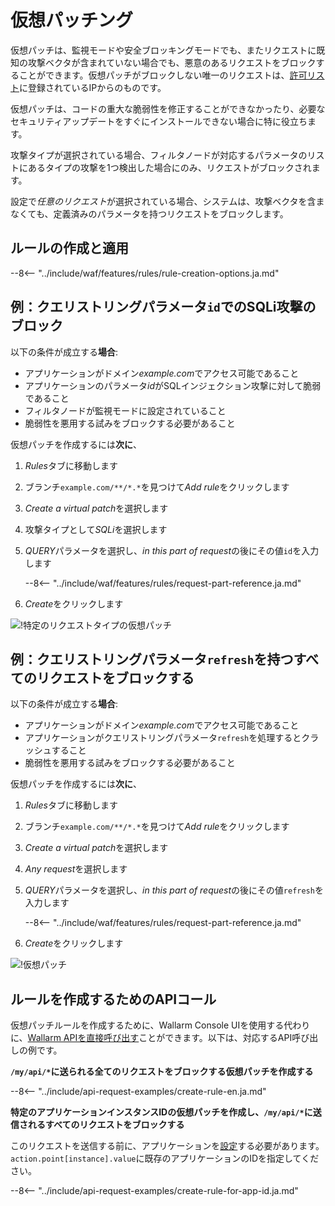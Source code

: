 [img-vpatch-example1]:      ../../images/user-guides/rules/vpatch-rule-1.png
[img-vpatch-example2]:      ../../images/user-guides/rules/vpatch-rule-2.png

# 仮想パッチング

仮想パッチは、監視モードや安全ブロッキングモードでも、またリクエストに既知の攻撃ベクタが含まれていない場合でも、悪意のあるリクエストをブロックすることができます。仮想パッチがブロックしない唯一のリクエストは、[許可リスト](../ip-lists/allowlist.ja.md)に登録されているIPからのものです。

仮想パッチは、コードの重大な脆弱性を修正することができなかったり、必要なセキュリティアップデートをすぐにインストールできない場合に特に役立ちます。

攻撃タイプが選択されている場合、フィルタノードが対応するパラメータのリストにあるタイプの攻撃を1つ検出した場合にのみ、リクエストがブロックされます。

設定で*任意のリクエスト*が選択されている場合、システムは、攻撃ベクタを含まなくても、定義済みのパラメータを持つリクエストをブロックします。

## ルールの作成と適用

--8<-- "../include/waf/features/rules/rule-creation-options.ja.md"

## 例：クエリストリングパラメータ`id`でのSQLi攻撃のブロック

以下の条件が成立する**場合**:

* アプリケーションがドメイン*example.com*でアクセス可能であること
* アプリケーションのパラメータ*id*がSQLインジェクション攻撃に対して脆弱であること
* フィルタノードが監視モードに設定されていること
* 脆弱性を悪用する試みをブロックする必要があること

仮想パッチを作成するには**次に**、

1. *Rules*タブに移動します
1. ブランチ`example.com/**/*.*`を見つけて*Add rule*をクリックします
1. *Create a virtual patch*を選択します
1. 攻撃タイプとして*SQLi*を選択します
1. *QUERY*パラメータを選択し、*in this part of request*の後にその値`id`を入力します

    --8<-- "../include/waf/features/rules/request-part-reference.ja.md"

1. *Create*をクリックします

![!特定のリクエストタイプの仮想パッチ][img-vpatch-example1]

## 例：クエリストリングパラメータ`refresh`を持つすべてのリクエストをブロックする

以下の条件が成立する**場合**:

* アプリケーションがドメイン*example.com*でアクセス可能であること
* アプリケーションがクエリストリングパラメータ`refresh`を処理するとクラッシュすること
* 脆弱性を悪用する試みをブロックする必要があること

仮想パッチを作成するには**次に**、

1. *Rules*タブに移動します
1. ブランチ`example.com/**/*.*`を見つけて*Add rule*をクリックします
1. *Create a virtual patch*を選択します
1. *Any request*を選択します
1. *QUERY*パラメータを選択し、*in this part of request*の後にその値`refresh`を入力します

    --8<-- "../include/waf/features/rules/request-part-reference.ja.md"

1. *Create*をクリックします

![!仮想パッチ][img-vpatch-example2]

## ルールを作成するためのAPIコール

仮想パッチルールを作成するために、Wallarm Console UIを使用する代わりに、[Wallarm APIを直接呼び出す](../../api/overview.ja.md)ことができます。以下は、対応するAPI呼び出しの例です。

**`/my/api/*`に送られる全てのリクエストをブロックする仮想パッチを作成する**

--8<-- "../include/api-request-examples/create-rule-en.ja.md"

**特定のアプリケーションインスタンスIDの仮想パッチを作成し、`/my/api/*`に送信されるすべてのリクエストをブロックする**

このリクエストを送信する前に、アプリケーションを[設定](../settings/applications.ja.md)する必要があります。`action.point[instance].value`に既存のアプリケーションのIDを指定してください。

--8<-- "../include/api-request-examples/create-rule-for-app-id.ja.md"